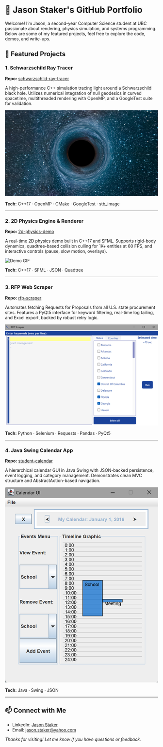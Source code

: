 # 🚀 Jason Staker's GitHub Portfolio

Welcome! I’m Jason, a second-year Computer Science student at UBC passionate about rendering, physics simulation, and systems programming. Below are some of my featured projects, feel free to explore the code, demos, and write-ups.

## 🔭 Featured Projects

### 1. Schwarzschild Ray Tracer
**Repo:** [schwarzschild-ray-tracer](https://github.com/jasonstaker/schwarzschild-blackhole-renderer.git)

A high-performance C++ simulation tracing light around a Schwarzschild black hole. Utilizes numerical integration of null geodesics in curved spacetime, multithreaded rendering with OpenMP, and a GoogleTest suite for validation.

![Sample Output](assets/schwarzschild-ray-tracer.jpg)

**Tech:** C++17 · OpenMP · CMake · GoogleTest · stb_image

---

### 2. 2D Physics Engine & Renderer
**Repo:** [2d-physics-demo](https://github.com/jasonstaker/2d-physics-demo.git)

A real-time 2D physics demo built in C++17 and SFML. Supports rigid-body dynamics, quadtree-based collision culling for 1K+ entities at 60 FPS, and interactive controls (pause, slow motion, overlays).

![Demo GIF](assets/2d-physics-demo.gif)

**Tech:** C++17 · SFML · JSON · Quadtree

---

### 3. RFP Web Scraper
**Repo:** [rfp-scraper](https://github.com/jasonstaker/rfp-scraper.git)

Automates fetching Requests for Proposals from all U.S. state procurement sites. Features a PyQt5 interface for keyword filtering, real-time log tailing, and Excel export, backed by robust retry logic.

![RFP GUI](assets/rfp-scraper.png)

**Tech:** Python · Selenium · Requests · Pandas · PyQt5

---

### 4. Java Swing Calendar App
**Repo:** [student-calendar](https://github.com/jasonstaker/student-calendar.git)

A hierarchical calendar GUI in Java Swing with JSON-backed persistence, event logging, and category management. Demonstrates clean MVC structure and AbstractAction-based navigation.

![Calendar Screenshot](assets/calendar-screenshot.png)

**Tech:** Java · Swing · JSON

---


## 📫 Connect with Me
- LinkedIn: [Jason Staker](https://www.linkedin.com/in/jasonstaker)
- Email: jason.staker@yahoo.com

*Thanks for visiting! Let me know if you have questions or feedback.*
